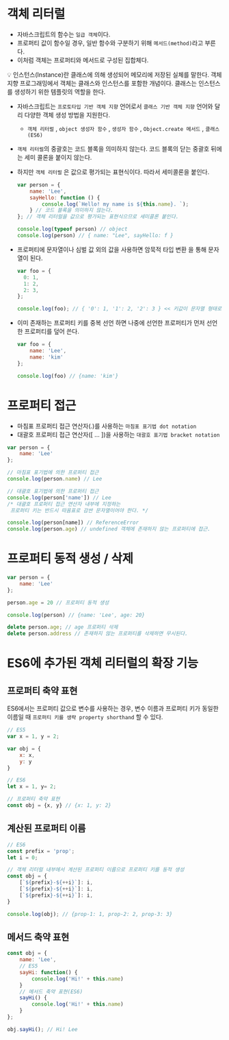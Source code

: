 # 객체 리터럴

- 자바스크립트의 함수는 `일급 객체`이다.
- 프로퍼티 값이 함수일 경우, 일반 함수와 구분하기 위해 `메서드(method)`라고 부른다.
- 이처럼 객체는 프로퍼티와 메서드로 구성된 집합체다.

<aside>
💡 인스턴스(Instance)란 클래스에 의해 생성되어 메모리에 저장된 실체를 말한다. 객체지향 프로그래밍에서 객체는 클래스와 인스턴스를 포함한 개념이다. 클래스는 인스턴스를 생성하기 위한 템플릿의 역할을 한다.

</aside>

- 자바스크립트는 `프로토타입 기반 객체 지향` 언어로서 `클래스 기반 객체 지향` 언어와 달리 다양한 객체 생성 방법을 지원한다.
    - `객체 리터럴` , `object 생성자 함수` , `생성자 함수` , `Object.create 메서드` , `클래스(ES6)`
- `객체 리터럴`의 중괄호는 코드 블록을 의미하지 않는다. 코드 블록의 닫는 중괄호 뒤에는 세미 콜론을 붙이지 않는다.
- 하지만 `객체 리터럴` 은 값으로 평가되는 표현식이다. 따라서 세미콜론을 붙인다.
    
    ```jsx
    var person = {
    	name: 'Lee',
    	sayHello: function () {
    		console.log(`Hello! my name is ${this.name}. `);
    	} // 코드 블록을 의미하지 않는다.
    }; // 객체 리터럴을 값으로 평가되는 표현식으므로 세미콜론 붙인다.
    
    console.log(typeof person) // object
    console.log(person) // { name: "Lee", sayHello: f }
    ```

- 프로퍼티에 문자열이나 심벌 값 외의 값을 사용하면 암묵적 타입 변환 을 통해 문자열이 된다.

	```jsx
	var foo = {
	  0: 1,
	  1: 2,
	  2: 3,
	};
	
	console.log(foo); // { '0': 1, '1': 2, '2': 3 } << 키값이 문자열 형태로 암묵적 타입 변환
	```
    
- 이미 존재하는 프로퍼티 키를 중복 선언 하면 나중에 선언한 프로퍼티가 먼저 선언한 프로퍼티를 덮어 쓴다.
    
    ```jsx
    var foo = {
    	name: 'Lee',
    	name: 'kim'
    };
    
    console.log(foo) // {name: 'kim'}
    ```
    

# 프로퍼티 접근

- 마침표 프로퍼티 접근 연산자(.)를 사용하는 `마침표 표기법 dot notation`
- 대괄호 프로퍼티 접근 연산자([ … ])을 사용하는 `대괄호 표기법 bracket notation`

```jsx
var person = {
	name: 'Lee'
};

// 마침표 표기법에 의한 프로퍼티 접근
console.log(person.name) // Lee

// 대괄호 표기법에 의한 프로퍼티 접근
console.log(person['name']) // Lee 
/* 대괄호 프로퍼티 접근 연산자 내부에 지정하는
 프로퍼티 키는 반드시 따옴표로 감싼 문자열이어야 한다. */

console.log(person[name]) // ReferenceError
console.log(person.age) // undefined 객체에 존재하지 않는 프로퍼티에 접근.
```

# 프로퍼티 동적 생성 / 삭제

```jsx
var person = {
	name: 'Lee'
};

person.age = 20 // 프로퍼티 동적 생성

console.log(person) // {name: 'Lee', age: 20}

delete person.age; // age 프로퍼티 삭제
delete person.address // 존재하지 않는 프로퍼티를 삭제하면 무시된다.
```

# ES6에 추가된 객체 리터럴의 확장 기능

## 프로퍼티 축약 표현

ES6에서는 프로퍼티 값으로 변수를 사용하는 경우, 변수 이름과 프로퍼티 키가 동일한 이름일 때 `프로퍼티 키를 생략 property shorthand` 할 수 있다.

```jsx
// ES5
var x = 1, y = 2;

var obj = {
	x: x,
	y: y
}

// ES6
let x = 1, y= 2;

// 프로퍼티 축약 표현
const obj = {x, y} // {x: 1, y: 2}
```

## 계산된 프로퍼티 이름

```jsx
// ES6
const prefix = 'prop';
let i = 0;

// 객체 리터럴 내부에서 계산된 프로퍼티 이름으로 프로퍼티 키를 동적 생성
const obj = {
	[`${prefix}-${++i}`]: i,
	[`${prefix}-${++i}`]: i,
	[`${prefix}-${++i}`]: i,
}

console.log(obj); // {prop-1: 1, prop-2: 2, prop-3: 3}
```

## 메서드 축약 표현

```jsx
const obj = {
	name: 'Lee',
	// ES5
	sayHi: function() {
		console.log('Hi!' + this.name)
	}
	// 메서드 축약 표현(ES6)
	sayHi() {
		console.log('Hi!' + this.name)
	}
};

obj.sayHi(); // Hi! Lee
```
